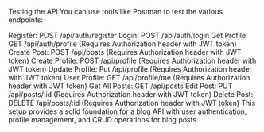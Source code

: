 Testing the API
You can use tools like Postman to test the various endpoints:

Register: POST /api/auth/register
Login: POST /api/auth/login
Get Profile: GET /api/auth/profile (Requires Authorization header with JWT token)
Create Post: POST /api/posts (Requires Authorization header with JWT token)
Create Profile: POST /api/profile (Requires Authorization header with JWT token)
Update Profile: Put /api/profile (Requires Authorization header with JWT token)
User Profile: GET /api/profile/me (Requires Authorization header with JWT token)
Get All Posts: GET /api/posts
Edit Post: PUT /api/posts/:id (Requires Authorization header with JWT token)
Delete Post: DELETE /api/posts/:id (Requires Authorization header with JWT token)
This setup provides a solid foundation for a blog API with user authentication, profile management, and CRUD operations for blog posts.